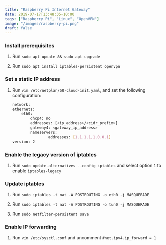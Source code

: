 ```yaml
---
title: "Raspberry Pi Internet Gateway"
date: 2019-07-17T13:48:35+10:00
tags: ["Raspberry Pi", "Linux", "OpenVPN"]
image: "/images/raspberry-pi.png"
draft: false
---
```


### Install prerequisites

1. Run `sudo apt update && sudo apt upgrade`

2. Run `sudo apt install iptables-persistent openvpn`

### Set a static IP address

1. Run `vim /etc/netplan/50-cloud-init.yaml`, and set the following configuration:

    ```bash
    network:
    ethernets:
        eth0:
            dhcp4: no
            addresses: [<ip_address>/<cidr_prefix>]
            gateway4: <gateway_ip_address>
            nameservers:
                    addresses: [1.1.1.1,1.0.0.1]
    version: 2
    ```

### Enable the legacy version of iptables

1. Run `sudo update-alternatives --config iptables` and select option `1` to enable `iptables-legacy`

### Update iptables

1. Run `sudo iptables -t nat -A POSTROUTING -o eth0 -j MASQUERADE`

2. Run `sudo iptables -t nat -A POSTROUTING -o tun0 -j MASQUERADE`

3. Run `sudo netfilter-persistent save`

### Enable IP forwarding

1. Run `vim /etc/sysctl.conf` and uncomment `#net.ipv4.ip_forward = 1`
